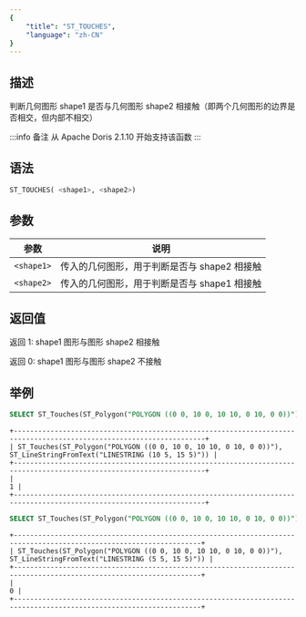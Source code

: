 ```yaml
---
{
    "title": "ST_TOUCHES",
    "language": "zh-CN"
}
---
```


## 描述

判断几何图形 shape1 是否与几何图形 shape2 相接触（即两个几何图形的边界是否相交，但内部不相交）

:::info 备注
从 Apache Doris 2.1.10 开始支持该函数
:::

## 语法

```sql
ST_TOUCHES( <shape1>, <shape2>)
```

## 参数

| 参数       | 说明                     |
|----------|------------------------|
| `<shape1>` | 传入的几何图形，用于判断是否与 shape2 相接触 |
| `<shape2>` | 传入的几何图形，用于判断是否与 shape1 相接触 |

## 返回值

返回 1: shape1 图形与图形 shape2 相接触

返回 0: shape1 图形与图形 shape2 不接触


## 举例

```sql
SELECT ST_Touches(ST_Polygon("POLYGON ((0 0, 10 0, 10 10, 0 10, 0 0))"), ST_LineStringFromText("LINESTRING (10 5, 15 5)"));
```

```text
+---------------------------------------------------------------------------------------------------------------------+
| ST_Touches(ST_Polygon("POLYGON ((0 0, 10 0, 10 10, 0 10, 0 0))"), ST_LineStringFromText("LINESTRING (10 5, 15 5)")) |
+---------------------------------------------------------------------------------------------------------------------+
|                                                                                                                   1 |
+---------------------------------------------------------------------------------------------------------------------+
```

```sql
SELECT ST_Touches(ST_Polygon("POLYGON ((0 0, 10 0, 10 10, 0 10, 0 0))"), ST_LineFromText("LINESTRING (5 5, 15 5)"));
```

```text
+--------------------------------------------------------------------------------------------------------------------+
| ST_Touches(ST_Polygon("POLYGON ((0 0, 10 0, 10 10, 0 10, 0 0))"), ST_LineStringFromText("LINESTRING (5 5, 15 5)")) |
+--------------------------------------------------------------------------------------------------------------------+
|                                                                                                                  0 |
+--------------------------------------------------------------------------------------------------------------------+
```
